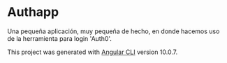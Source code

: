 # Authapp

Una pequeña aplicación, muy pequeña de hecho, en donde hacemos uso de la herramienta para login 'Auth0'.

This project was generated with [Angular CLI](https://github.com/angular/angular-cli) version 10.0.7.
